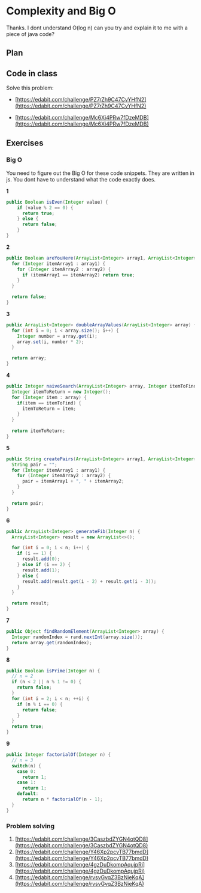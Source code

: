 # Complexity and Big O



Thanks. I dont understand O(log n) can you try and explain it to me with a piece of java code?



## Plan





## Code in class

Solve this problem:

- [https://edabit.com/challenge/PZ7rZh9C47CvYHfN2](https://edabit.com/challenge/PZ7rZh9C47CvYHfN2)

- [https://edabit.com/challenge/Mc6Xi4PRw7fDzeMDB](https://edabit.com/challenge/Mc6Xi4PRw7fDzeMDB)



<!--

Modelling if time:

Problem Description:

DSB has contacted us regarding creating a ticket scanner for a train conductor in a train

A ticket has an owner, a from and to station, a start date and a finish date

A owner has a fullname, age and a picture

The ticket scanner should scan peoples tickets and have a list of all the scanned tickets. It should be able to remove tickets. The scanner should at all time be able to report how many people are on a train. 

The scanner should be able to check if a ticket is valid or not. If a ticket is not valid it should not be added to the tickets list

Let's first 

1. Model first (attributes, constructor and empty methods)
2. Then implement functionality

-->



## Exercises



### Big O

You need to figure out the Big O for these code snippets. They are written in js. You dont have to understand what the code exactly does. 



**1**

```java
public Boolean isEven(Integer value) {
    if (value % 2 == 0) {
      return true;
    } else {
      return false;
    } 
}
```



**2**

```java
public Boolean areYouHere(ArrayList<Integer> array1, ArrayList<Integer> array2) {
  for (Integer itemArray1 : array1) {
    for (Integer itemArray2 : array2) {
      if (itemArray1 == itemArray2) return true;
    }
  }

  return false;
}
```



**3**

```java
public ArrayList<Integer> doubleArrayValues(ArrayList<Integer> array) {
  for (int i = 0; i < array.size(); i++) {
    Integer number = array.get(i);
    array.set(i, number * 2);
  }

  return array;
}
```



**4**

```java
public Integer naiveSearch(ArrayList<Integer> array, Integer itemToFind) {
  Integer itemToReturn = new Integer();
  for (Integer item : array) {
    if(item == itemToFind) {
      itemToReturn = item;
    }
  }
  
  return itemToReturn;
}
```



**5**

```java
public String createPairs(ArrayList<Integer> array1, ArrayList<Integer> array2) {
  String pair = "";
  for (Integer itemArray1 : array1) {
    for (Integer itemArray2 : array2) {
      pair = itemArray1 + ", " + itemArray2;
    }
  }

  return pair;
}
```



**6**

```java
public ArrayList<Integer> generateFib(Integer n) {
  ArrayList<Integer> result = new ArrayList<>();

  for (int i = 0; i < n; i++) {
    if (i == 1) {
      result.add(0);
    } else if (i == 2) {
      result.add(1);
    } else {
      result.add(result.get(i - 2) + result.get(i - 3));
    }
  }

  return result;
}
```



**7**

```java
public Object findRandomElement(ArrayList<Integer> array) {
  Integer randomIndex = rand.nextInt(array.size());
  return array.get(randomIndex);
}
```



**8**

```java
public Boolean isPrime(Integer n) {
  // n = 2
  if (n < 2 || n % 1 != 0) {
    return false;
  }
  for (int i = 2; i < n; ++i) {
    if (n % i == 0) {
      return false;
    }
  }
  return true;
}
```



**9**

```java
public Integer factorialOf(Integer n) {
  // n = 3
  switch(n) {
    case 0:
      return 1;
    case 1:
      return 1;
    default:
      return n * factorialOf(n - 1);
  }
}
```





### Problem solving

1. [https://edabit.com/challenge/3CaszbdZYGN4otQD8](https://edabit.com/challenge/3CaszbdZYGN4otQD8)
2. [https://edabit.com/challenge/Y46Xp2pcvTB77bmdD](https://edabit.com/challenge/Y46Xp2pcvTB77bmdD)
3. [https://edabit.com/challenge/4gzDuDkompAqujpRi](https://edabit.com/challenge/4gzDuDkompAqujpRi)
4. [https://edabit.com/challenge/rvsvGvqZ3BzNieKqA](https://edabit.com/challenge/rvsvGvqZ3BzNieKqA)







